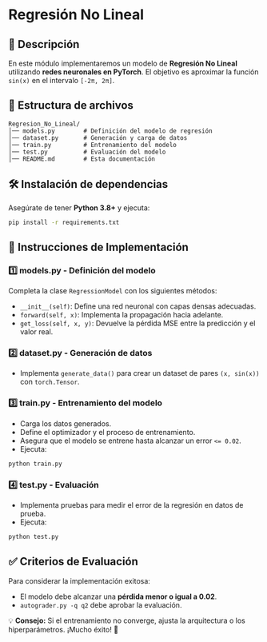 # Regresión No Lineal

## 📌 Descripción
En este módulo implementaremos un modelo de **Regresión No Lineal** utilizando **redes neuronales en PyTorch**. El objetivo es aproximar la función `sin(x)` en el intervalo `[-2π, 2π]`.

## 📂 Estructura de archivos
```
Regresion_No_Lineal/
│── models.py        # Definición del modelo de regresión
│── dataset.py       # Generación y carga de datos
│── train.py         # Entrenamiento del modelo
│── test.py          # Evaluación del modelo
│── README.md        # Esta documentación
```

## 🛠️ Instalación de dependencias
Asegúrate de tener **Python 3.8+** y ejecuta:
```bash
pip install -r requirements.txt
```

## 🚀 Instrucciones de Implementación
### 1️⃣ **models.py** - Definición del modelo
Completa la clase `RegressionModel` con los siguientes métodos:
- `__init__(self)`: Define una red neuronal con capas densas adecuadas.
- `forward(self, x)`: Implementa la propagación hacia adelante.
- `get_loss(self, x, y)`: Devuelve la pérdida MSE entre la predicción y el valor real.

### 2️⃣ **dataset.py** - Generación de datos
- Implementa `generate_data()` para crear un dataset de pares `(x, sin(x))` con `torch.Tensor`.

### 3️⃣ **train.py** - Entrenamiento del modelo
- Carga los datos generados.
- Define el optimizador y el proceso de entrenamiento.
- Asegura que el modelo se entrene hasta alcanzar un error `<= 0.02`.
- Ejecuta:
```bash
python train.py
```

### 4️⃣ **test.py** - Evaluación
- Implementa pruebas para medir el error de la regresión en datos de prueba.
- Ejecuta:
```bash
python test.py
```

## ✅ Criterios de Evaluación
Para considerar la implementación exitosa:
- El modelo debe alcanzar una **pérdida menor o igual a 0.02**.
- `autograder.py -q q2` debe aprobar la evaluación.

💡 **Consejo:** Si el entrenamiento no converge, ajusta la arquitectura o los hiperparámetros. ¡Mucho éxito! 🚀

